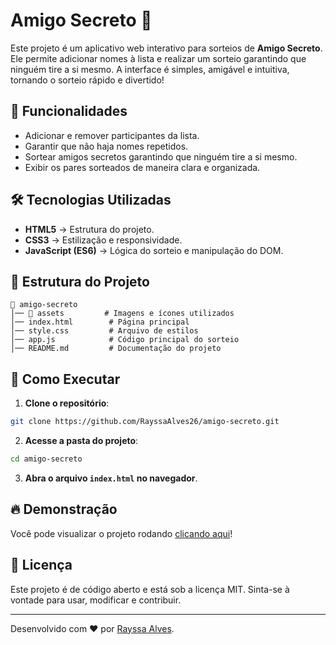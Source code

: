 # Amigo Secreto 🎁

Este projeto é um aplicativo web interativo para sorteios de **Amigo Secreto**. Ele permite adicionar nomes à lista e realizar um sorteio garantindo que ninguém tire a si mesmo.
A interface é simples, amigável e intuitiva, tornando o sorteio rápido e divertido!

## 📌 Funcionalidades

* Adicionar e remover participantes da lista.
* Garantir que não haja nomes repetidos.
* Sortear amigos secretos garantindo que ninguém tire a si mesmo.
* Exibir os pares sorteados de maneira clara e organizada.

## 🛠️ Tecnologias Utilizadas

* **HTML5** → Estrutura do projeto.
* **CSS3** → Estilização e responsividade.
* **JavaScript (ES6)** → Lógica do sorteio e manipulação do DOM.

## 📂 Estrutura do Projeto

```
📁 amigo-secreto
│── 📂 assets         # Imagens e ícones utilizados
│── index.html        # Página principal
│── style.css         # Arquivo de estilos
│── app.js            # Código principal do sorteio
│── README.md         # Documentação do projeto
```

## 🚀 Como Executar

1. **Clone o repositório**:

```bash
git clone https://github.com/RayssaAlves26/amigo-secreto.git
```

2. **Acesse a pasta do projeto**:

```bash
cd amigo-secreto
```

3. **Abra o arquivo `index.html` no navegador**.

## 🔥 Demonstração

Você pode visualizar o projeto rodando [clicando aqui](https://rayssaalves26.github.io/amigo-secreto/)!

## 📜 Licença

Este projeto é de código aberto e está sob a licença MIT.
Sinta-se à vontade para usar, modificar e contribuir.

---

Desenvolvido com ❤️ por [Rayssa Alves](https://github.com/RayssaAlves26).
